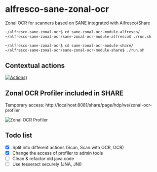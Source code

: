 # alfresco-sane-zonal-ocr
Zonal OCR for scanners based on SANE integrated with Alfresco/Share

<!---
[![	temporary status (simple build status)](https://img.shields.io/teamcity/http/teamcity.jetbrains.com/s/bt345.svg)]()
-->


```bash
~/alfresco-sane-zonal-ocr$ cd sane-zonal-ocr-module-alfresco/
~/alfresco-sane-zonal-ocr/sane-zonal-ocr-module-alfresco$ ./run.sh 
```

```bash
~/alfresco-sane-zonal-ocr$ cd sane-zonal-ocr-module-share/
~/alfresco-sane-zonal-ocr/sane-zonal-ocr-module-share$ ./run.sh 
```
<!---
[![	Actions)](https://cloud.githubusercontent.com/assets/24793099/24570188/81f36462-166a-11e7-94c1-da91a78c8f1b.png)]()
-->
## Contextual actions
[![	Actions)](https://cloud.githubusercontent.com/assets/24793099/24570198/8c95e20a-166a-11e7-8d2f-569926fdddd9.png)]()


## Zonal OCR Profiler included in SHARE
Temporary access:
http://localhost:8081/share/page/hdp/ws/zonal-ocr-profiler



![Zonal OCR Profiler](https://cloud.githubusercontent.com/assets/24793099/24427095/0e5b2d8a-140a-11e7-9b34-6a1fc5dd5df9.png)


## Todo list
- [x] Split into different actions (Scan, Scan with OCR, OCR)
- [x] Change the access of profiler to admin tools
- [ ] Clean & refactor old java code
- [ ] Use tesseract securely (JNA, JNI)
